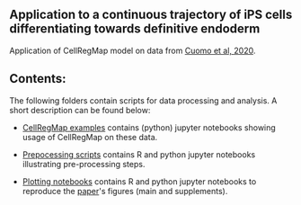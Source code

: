 ## Application to a continuous trajectory of iPS cells differentiating towards definitive endoderm

Application of CellRegMap model on data from [Cuomo et al, 2020](https://www.nature.com/articles/s41467-020-14457-z).

## Contents:

The following folders contain scripts for data processing and analysis.
A short description can be found below:

* [CellRegMap examples](../endodiff/usage/) contains (python) jupyter notebooks showing usage of CellRegMap on these data.

* [Prepocessing scripts](../main/preprocessing/) contains R and python jupyter notebooks illustrating pre-processing steps.

* [Plotting notebooks](../main/plotting/) contains R and python jupyter notebooks to reproduce the [paper](https://www.biorxiv.org/content/10.1101/2021.09.01.458524v1)'s figures (main and supplements).


<!-- * Running CellRegMap for an example gene-SNP pair
* Plotting an example as in Fig. 3 -->

<!-- - ``scripts/settings.py`` Default simulation parameters.
- ``scripts/sim_utils.py`` Utility functions for the simulation experiments.
- ``scripts/simulate.py`` Main simulation script. 

The ``notebooks`` folder contains ``.ipynb`` files to generate the simulation settings as well as code to reproduce the figures.

- ``notebooks/save_params.ipynb`` Create ``params.csv`` used in this paper.
- ``notebooks/test_calibration.ipynb`` Calibration experiments.
- ``notebooks/test_power.ipynb`` Power experiments. -->
